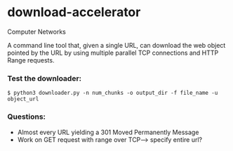 # download-accelerator
Computer Networks

A command line tool that, given a single URL, can download the web object pointed by the URL by using multiple parallel TCP connections and HTTP Range requests.


### Test the downloader:
```
$ python3 downloader.py -n num_chunks -o output_dir -f file_name -u object_url
```

### Questions:
- Almost every URL yielding a 301 Moved Permanently Message
- Work on GET request with range over TCP--> specify entire url?

